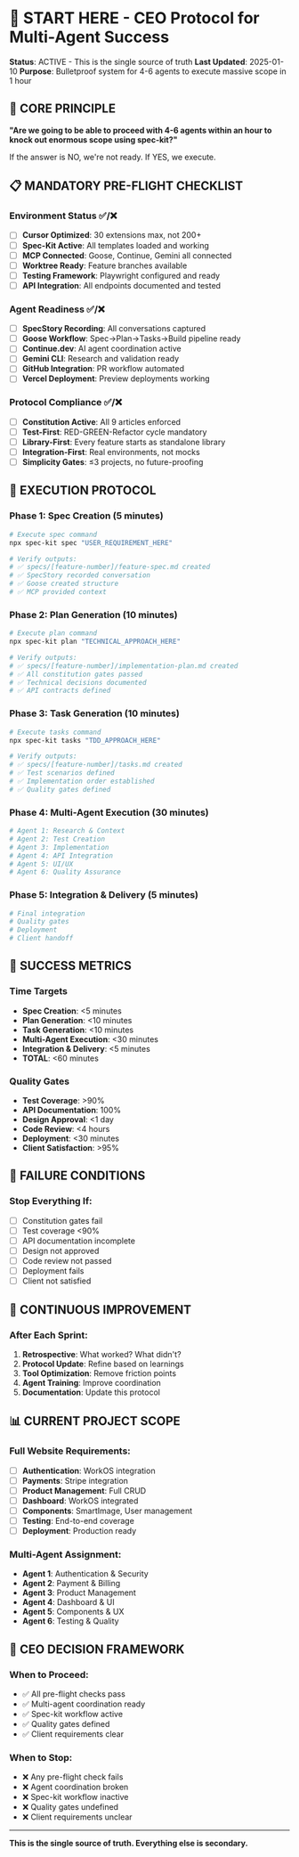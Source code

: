 # 🚀 START HERE - CEO Protocol for Multi-Agent Success

**Status**: ACTIVE - This is the single source of truth
**Last Updated**: 2025-01-10
**Purpose**: Bulletproof system for 4-6 agents to execute massive scope in 1 hour

## 🎯 **CORE PRINCIPLE**

**"Are we going to be able to proceed with 4-6 agents within an hour to knock out enormous scope using spec-kit?"**

If the answer is NO, we're not ready. If YES, we execute.

## 📋 **MANDATORY PRE-FLIGHT CHECKLIST**

### **Environment Status** ✅/❌
- [ ] **Cursor Optimized**: 30 extensions max, not 200+
- [ ] **Spec-Kit Active**: All templates loaded and working
- [ ] **MCP Connected**: Goose, Continue, Gemini all connected
- [ ] **Worktree Ready**: Feature branches available
- [ ] **Testing Framework**: Playwright configured and ready
- [ ] **API Integration**: All endpoints documented and tested

### **Agent Readiness** ✅/❌
- [ ] **SpecStory Recording**: All conversations captured
- [ ] **Goose Workflow**: Spec→Plan→Tasks→Build pipeline ready
- [ ] **Continue.dev**: AI agent coordination active
- [ ] **Gemini CLI**: Research and validation ready
- [ ] **GitHub Integration**: PR workflow automated
- [ ] **Vercel Deployment**: Preview deployments working

### **Protocol Compliance** ✅/❌
- [ ] **Constitution Active**: All 9 articles enforced
- [ ] **Test-First**: RED-GREEN-Refactor cycle mandatory
- [ ] **Library-First**: Every feature starts as standalone library
- [ ] **Integration-First**: Real environments, not mocks
- [ ] **Simplicity Gates**: ≤3 projects, no future-proofing

## 🚀 **EXECUTION PROTOCOL**

### **Phase 1: Spec Creation (5 minutes)**
```bash
# Execute spec command
npx spec-kit spec "USER_REQUIREMENT_HERE"

# Verify outputs:
# ✅ specs/[feature-number]/feature-spec.md created
# ✅ SpecStory recorded conversation
# ✅ Goose created structure
# ✅ MCP provided context
```

### **Phase 2: Plan Generation (10 minutes)**
```bash
# Execute plan command
npx spec-kit plan "TECHNICAL_APPROACH_HERE"

# Verify outputs:
# ✅ specs/[feature-number]/implementation-plan.md created
# ✅ All constitution gates passed
# ✅ Technical decisions documented
# ✅ API contracts defined
```

### **Phase 3: Task Generation (10 minutes)**
```bash
# Execute tasks command
npx spec-kit tasks "TDD_APPROACH_HERE"

# Verify outputs:
# ✅ specs/[feature-number]/tasks.md created
# ✅ Test scenarios defined
# ✅ Implementation order established
# ✅ Quality gates defined
```

### **Phase 4: Multi-Agent Execution (30 minutes)**
```bash
# Agent 1: Research & Context
# Agent 2: Test Creation
# Agent 3: Implementation
# Agent 4: API Integration
# Agent 5: UI/UX
# Agent 6: Quality Assurance
```

### **Phase 5: Integration & Delivery (5 minutes)**
```bash
# Final integration
# Quality gates
# Deployment
# Client handoff
```

## 🎯 **SUCCESS METRICS**

### **Time Targets**
- **Spec Creation**: <5 minutes
- **Plan Generation**: <10 minutes
- **Task Generation**: <10 minutes
- **Multi-Agent Execution**: <30 minutes
- **Integration & Delivery**: <5 minutes
- **TOTAL**: <60 minutes

### **Quality Gates**
- **Test Coverage**: >90%
- **API Documentation**: 100%
- **Design Approval**: <1 day
- **Code Review**: <4 hours
- **Deployment**: <30 minutes
- **Client Satisfaction**: >95%

## 🚫 **FAILURE CONDITIONS**

### **Stop Everything If:**
- [ ] Constitution gates fail
- [ ] Test coverage <90%
- [ ] API documentation incomplete
- [ ] Design not approved
- [ ] Code review not passed
- [ ] Deployment fails
- [ ] Client not satisfied

## 🔄 **CONTINUOUS IMPROVEMENT**

### **After Each Sprint:**
1. **Retrospective**: What worked? What didn't?
2. **Protocol Update**: Refine based on learnings
3. **Tool Optimization**: Remove friction points
4. **Agent Training**: Improve coordination
5. **Documentation**: Update this protocol

## 📊 **CURRENT PROJECT SCOPE**

### **Full Website Requirements:**
- [ ] **Authentication**: WorkOS integration
- [ ] **Payments**: Stripe integration
- [ ] **Product Management**: Full CRUD
- [ ] **Dashboard**: WorkOS integrated
- [ ] **Components**: SmartImage, User management
- [ ] **Testing**: End-to-end coverage
- [ ] **Deployment**: Production ready

### **Multi-Agent Assignment:**
- **Agent 1**: Authentication & Security
- **Agent 2**: Payment & Billing
- **Agent 3**: Product Management
- **Agent 4**: Dashboard & UI
- **Agent 5**: Components & UX
- **Agent 6**: Testing & Quality

## 🎯 **CEO DECISION FRAMEWORK**

### **When to Proceed:**
- ✅ All pre-flight checks pass
- ✅ Multi-agent coordination ready
- ✅ Spec-kit workflow active
- ✅ Quality gates defined
- ✅ Client requirements clear

### **When to Stop:**
- ❌ Any pre-flight check fails
- ❌ Agent coordination broken
- ❌ Spec-kit workflow inactive
- ❌ Quality gates undefined
- ❌ Client requirements unclear

---

**This is the single source of truth. Everything else is secondary.**
